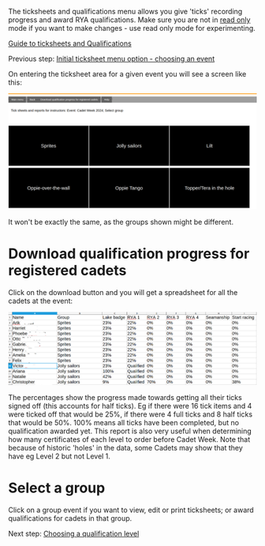 The ticksheets and qualifications menu allows you give 'ticks' recording progress and award RYA qualifications. Make sure you are not in [read only](main-menu#read-only) mode if you want to make changes - use read only mode for experimenting.

[Guide to ticksheets and Qualifications](ticksheets_and_qualifications_guide)

Previous step: [Initial ticksheet menu option - choosing an event](ticksheets_SI_skipper_help)

On entering the ticksheet area for a given event you will see a screen like this:

![ticksheets_group_SI.png](/static/ticksheets_group_SI.png)

It won't be exactly the same, as the groups shown might be different. 

# Download qualification progress for registered cadets

Click on the download button and you will get a spreadsheet for all the cadets at the event:

![ticksheet_progress.png](/static/ticksheet_progress.png)

The percentages show the progress made towards getting all their ticks signed off (this accounts for half ticks). Eg if there were 16 tick items and 4 were ticked off that would be 25%, if there were 4 full ticks and 8 half ticks that would be 50%. 100% means all ticks have been completed, but no qualification awarded yet. This report is also very useful when determining how many certificates of each level to order before Cadet Week. Note that because of historic 'holes' in the data, some Cadets may show that they have eg Level 2 but not Level 1.

# Select a group

Click on a group event if you want to view, edit or print ticksheets; or award qualifications for cadets in that group.

Next step: [Choosing a qualification level](ticksheets_choose_levels_SI_skipper_help)
